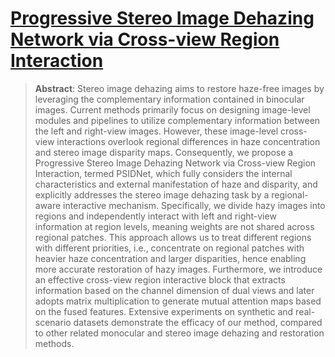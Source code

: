 # [Progressive Stereo Image Dehazing Network via Cross-view Region Interaction](https://ieeexplore.ieee.org/document/10443871)
> **Abstract**: Stereo image dehazing aims to restore haze-free images by leveraging the complementary information contained in binocular images. Current methods primarily focus on designing image-level modules and pipelines to utilize complementary information between the left and right-view images. However, these image-level cross-view interactions overlook regional differences in haze concentration and stereo image disparity maps. Consequently, we propose a Progressive Stereo Image Dehazing Network via Cross-view Region Interaction, termed PSIDNet, which fully considers the internal characteristics and external manifestation of haze and disparity, and explicitly addresses the stereo image dehazing task by a regional-aware interactive mechanism. Specifically, we divide hazy images into regions and independently interact with left and right-view information at region levels, meaning weights are not shared across regional patches. This approach allows us to treat different regions with different priorities, i.e., concentrate on regional patches with heavier haze concentration and larger disparities, hence enabling more accurate restoration of hazy images. Furthermore, we introduce an effective cross-view region interactive block that extracts information based on the channel dimension of dual views and later adopts matrix multiplication to generate mutual attention maps based on the fused features. Extensive experiments on synthetic and real-scenario datasets demonstrate the efficacy of our method, compared to other related monocular and stereo image dehazing and restoration methods.
